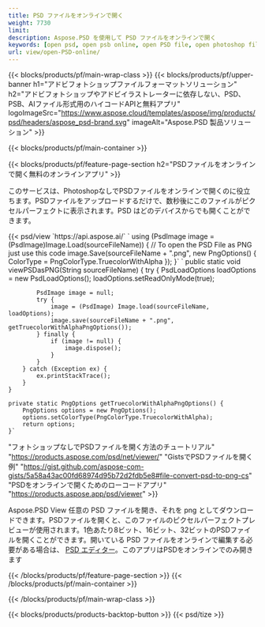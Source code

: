 ```yaml
---
title: PSD ファイルをオンラインで開く
weight: 7730
limit: 
description: Aspose.PSD を使用して PSD ファイルをオンラインで開く
keywords: [open psd, open psb online, open PSD file, open photoshop file, preview psd]
url: view/open-PSD-online/
---
```


{{< blocks/products/pf/main-wrap-class >}}
{{< blocks/products/pf/upper-banner h1="アドビフォトショップファイルフォーマットソリューション" h2="アドビフォトショップやアドビイラストレーターに依存しない、PSD、PSB、AIファイル形式用のハイコードAPIと無料アプリ" logoImageSrc="https://www.aspose.cloud/templates/aspose/img/products/psd/headers/aspose_psd-brand.svg" imageAlt="Aspose.PSD 製品ソリューション" >}}

{{< blocks/products/pf/main-container >}}

{{< blocks/products/pf/feature-page-section h2="PSDファイルをオンラインで開く無料のオンラインアプリ" >}}
<p>このサービスは、PhotoshopなしでPSDファイルをオンラインで開くのに役立ちます。PSDファイルをアップロードするだけで、数秒後にこのファイルがピクセルパーフェクトに表示されます。PSD はどのデバイスからでも開くことができます。</p>
{{< psd/view `https://api.aspose.ai/` 
`    using (PsdImage image = (PsdImage)Image.Load(sourceFileName))
    {
	    // To open the PSD File as PNG just use this code
        image.Save(sourceFileName + ".png",  new PngOptions() {  ColorType = PngColorType.TruecolorWithAlpha });
    }` 	`    public static void viewPSDasPNG(String sourceFileName) {
        try {
            PsdLoadOptions loadOptions = new PsdLoadOptions();
            loadOptions.setReadOnlyMode(true);
            
            PsdImage image = null;
            try {
                image = (PsdImage) Image.load(sourceFileName, loadOptions);
                image.save(sourceFileName + ".png", getTruecolorWithAlphaPngOptions());
            } finally {
                if (image != null) {
                    image.dispose();
                }
            }
        } catch (Exception ex) {
            ex.printStackTrace();
        }
    }
    
    private static PngOptions getTruecolorWithAlphaPngOptions() {
        PngOptions options = new PngOptions();
        options.setColorType(PngColorType.TruecolorWithAlpha);
        return options;
    }` 
"フォトショップなしでPSDファイルを開く方法のチュートリアル" "https://products.aspose.com/psd/net/viewer/" 
"GistsでPSDファイルを開く例" "https://gist.github.com/aspose-com-gists/5a58a43ac00fd68974d95b72d2fdb5e8#file-convert-psd-to-png-cs" 
"PSDをオンラインで開くためのローコードアプリ" "https://products.aspose.app/psd/viewer" >}}
<p>Aspose.PSD View 任意の PSD ファイルを開き、それを png としてダウンロードできます。PSDファイルを開くと、このファイルのピクセルパーフェクトプレビューが使用されます。1色あたり8ビット、16ビット、32ビットのPSDファイルを開くことができます。開いている PSD ファイルをオンラインで編集する必要がある場合は、 <a href="https://products.aspose.app/psd/editor">PSD エディター</a>。このアプリはPSDをオンラインでのみ開きます</p>
{{< /blocks/products/pf/feature-page-section >}}
{{< /blocks/products/pf/main-container >}}


{{< /blocks/products/pf/main-wrap-class >}}

{{< blocks/products/products-backtop-button >}}
{{< psd/tize >}}
